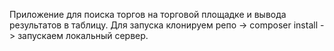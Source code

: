 Приложение для поиска торгов на торговой площадке и вывода результатов в таблицу.
Для запуска клонируем репо -> composer install -> запускаем локальный сервер.